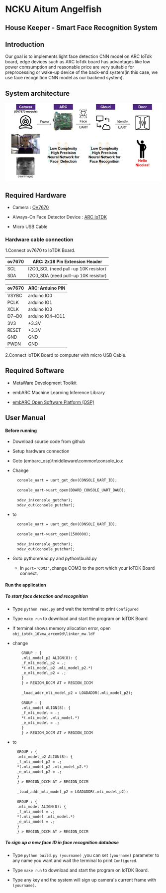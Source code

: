 # NCKU Aitum Angelfish

## House Keeper - Smart Face Recognition System

## Introduction
Our goal is to implements light face detection CNN model on ARC IoTdk board, edge devices such as ARC IoTdk board has advantages like low power comsumption and reasonable price are very suitable for preprocessing or wake-up device of the back-end system(in this case, we use face recognition CNN model as our backend system).
## System architecture
![system](./img/system.jpg)
## Required Hardware
- Camera : [OV7670](https://www.voti.nl/docs/OV7670.pdf)

- Always-On Face Detector Device : [ARC IoTDK](https://embarc.org/embarc_osp/doc/build/html/board/iotdk.html)

- Micro USB Cable

### Hardware cable connection
1.Connect ov7670 to IoTDK Board.

|ov7670|ARC: 2x18 Pin Extension Header|
|-|-|
| SCL|I2C0_SCL (need pull-up 10K resistor)|
| SDA|I2C0_SDA (need pull-up 10K resistor)|

|ov7670|ARC: Arduino PIN|
|-|-|
|VSYBC  |    arduino IO0|
|PCLK   |    arduino IO1|
|XCLK   |    arduino IO3|
|D7~D0  |    arduino IO4~IO11|
|3V3    | +3.3V|
|RESET  | +3.3V|
|GND    | GND|
|PWDN   | GND|

2.Connect IoTDK Board to computer with micro USB Cable.
## Required Software
- MetaWare Development Toolkit

- embARC Machine Learning Inference Library

- [embARC Open Software Platform (OSP)](https://github.com/foss-for-synopsys-dwc-arc-processors/embarc_osp/tree/embarc_mli)

## User Manual

#### Before running
- Download source code from github

- Setup hardware connection

- Goto (embarc_osp)\middleware\common\console_io.c

- Change

        console_uart = uart_get_dev(CONSOLE_UART_ID);

        console_uart->uart_open(BOARD_CONSOLE_UART_BAUD);

        xdev_in(console_getchar);
        xdev_out(console_putchar);
- to

    	console_uart = uart_get_dev(CONSOLE_UART_ID);

    	console_uart->uart_open(1500000);

    	xdev_in(console_getchar);
    	xdev_out(console_putchar);

- Goto python\read.py and python\build.py
  - In `port='COM3',`change COM3 to the port which your IoTDK Board connect.


#### Run the application
##### To start face detection and recognition
- Type `python read.py` and wait the terminal to print `Configured`

- Type `make run` to download and start the program on IoTDK Board

- If terminal shows memory allocation error, open `obj_iotdk_10\mw_arcem9d\linker_mw.ldf`
- change

          GROUP : {
          .mli_model_p2 ALIGN(8): {
          _f_mli_model_p2 = .;
          *(.mli_model_p2 .mli_model_p2.*)
          _e_mli_model_p2 = .;
          }
          } > REGION_DCCM AT > REGION_ICCM

          _load_addr_mli_model_p2 = LOADADDR(.mli_model_p2);

          GROUP : {
          .mli_model ALIGN(8): {
          _f_mli_model = .;
          *(.mli_model .mli_model.*)
          _e_mli_model = .;
          }
          } > REGION_XCCM AT > REGION_ICCM

- to

        GROUP : {
        .mli_model_p2 ALIGN(8): {
        _f_mli_model_p2 = .;
        *(.mli_model_p2 .mli_model_p2.*)
        _e_mli_model_p2 = .;
        }
        } > REGION_DCCM AT > REGION_DCCM

        _load_addr_mli_model_p2 = LOADADDR(.mli_model_p2);

        GROUP : {
        .mli_model ALIGN(8): {
        _f_mli_model = .;
        *(.mli_model .mli_model.*)
        _e_mli_model = .;
        }
        } > REGION_DCCM AT > REGION_DCCM

##### To sign up a new face ID in face recognition database
- Type `python build.py (yourname)` ,you can set `(yourname)` parameter to any name you want and wait the terminal to print `Configured`.

- Type `make run` to download and start the program on IoTDK Board.

- Type any key and the system will sign up camera's current frame with `(yourname)`.
